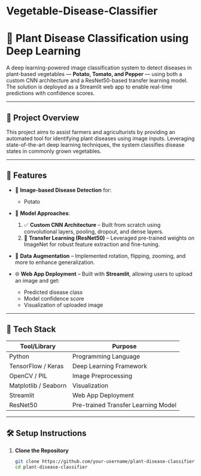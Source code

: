 # Vegetable-Disease-Classifier
# 🥦 Plant Disease Classification using Deep Learning

A deep learning-powered image classification system to detect diseases in plant-based vegetables — **Potato, Tomato, and Pepper** — using both a custom CNN architecture and a ResNet50-based transfer learning model. The solution is deployed as a Streamlit web app to enable real-time predictions with confidence scores.

---

## 🚀 Project Overview

This project aims to assist farmers and agriculturists by providing an automated tool for identifying plant diseases using image inputs. Leveraging state-of-the-art deep learning techniques, the system classifies disease states in commonly grown vegetables.

---

## 🌿 Features

- 📸 **Image-based Disease Detection** for:
  - Potato
    


- 🧠 **Model Approaches**:
  1. ✅ **Custom CNN Architecture** – Built from scratch using convolutional layers, pooling, dropout, and dense layers.
  2. 🔁 **Transfer Learning (ResNet50)** – Leveraged pre-trained weights on ImageNet for robust feature extraction and fine-tuning.

- 🔄 **Data Augmentation** – Implemented rotation, flipping, zooming, and more to enhance generalization.

- 🌐 **Web App Deployment** – Built with **Streamlit**, allowing users to upload an image and get:
  - Predicted disease class
  - Model confidence score
  - Visualization of uploaded image

---

## 🧠 Tech Stack

| Tool/Library | Purpose |
|--------------|---------|
| Python | Programming Language |
| TensorFlow / Keras | Deep Learning Framework |
| OpenCV / PIL | Image Preprocessing |
| Matplotlib / Seaborn | Visualization |
| Streamlit | Web App Deployment |
| ResNet50 | Pre-trained Transfer Learning Model |

---

## 🛠️ Setup Instructions

1. **Clone the Repository**
   ```bash
   git clone https://github.com/your-username/plant-disease-classifier.git
   cd plant-disease-classifier


